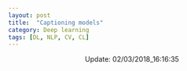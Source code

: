 ```yaml
---
layout: post
title:  "Captioning models"
category: Deep learning
tags: [DL, NLP, CV, CL]
---
```






<center> Update: 02/03/2018_16:16:35</center>

  	
